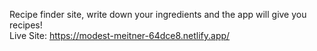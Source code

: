 Recipe finder site, write down your ingredients and the app will give you recipes!\
Live Site: https://modest-meitner-64dce8.netlify.app/
